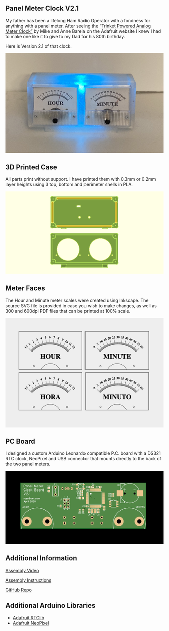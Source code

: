 Panel Meter Clock V2.1
----------------------
My father has been a lifelong Ham Radio Operator with a fondness for anything
with a panel meter. After seeing the [“Trinket Powered Analog Meter
Clock”](<https://learn.adafruit.com/trinket-powered-analog-meter-clock>) by
Mike and Anne Barela on the Adafruit website I knew I had to make one like it
to give to my Dad for his 80th birthday.

Here is Version 2.1 of that clock.

![Panel Meter Clock](images/panel_meter_clock.png)

3D Printed Case
---------------
All parts print without support. I have printed them with 0.3mm or
0.2mm layer heights using 3 top, bottom and perimeter shells in PLA.

![Case](images/case.png)

Meter Faces
-----------
The Hour and Minute meter scales were created using Inkscape. The source SVG
file is provided in case you wish to make changes, as well as 300 and 600dpi
PDF files that can be printed at 100% scale.

![Panel Meter Clock](images/faces.png)

PC Board
--------
I designed a custom Arduino Leonardo compatible P.C. board with a DS321 RTC
clock, NeoPixel and USB connector that mounts directly to the back of the two
panel meters.

![Panel Meter Clock](images/pcboard.png)

Additional Information
----------------------

[Assembly Video](https://youtu.be/PN79dx3BKjI)

[Assembly Instructions](http://penfold.owt.com/panel_meter_clock_v2.1)

[GitHub Repo](https://github.com/russhughes/panel_meter_clock)

Additional Arduino Libraries
----------------------------

- [Adafruit RTClib](https://github.com/adafruit/RTClib)
- [Adafruit NeoPixel](https://github.com/adafruit/Adafruit_NeoPixel)
